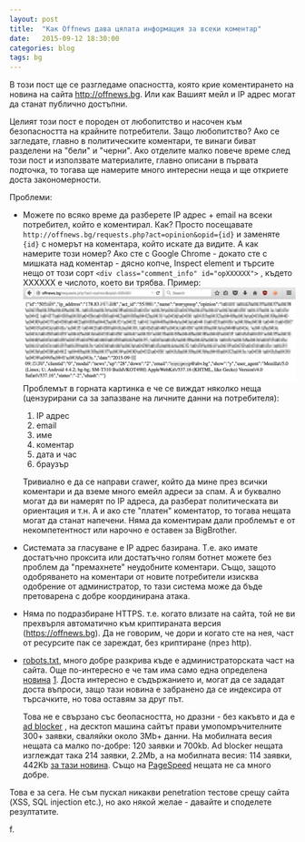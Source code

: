 ```yaml
---
layout: post
title:  "Как Offnews дава цялата информация за всеки коментар"
date:   2015-09-12 18:30:00
categories: blog
tags: bg
---
```


В този пост ще се разгледаме опасността, която крие коментирането
на новина на сайта <http://offnews.bg>. Или как Вашият мейл и IP адрес могат да
станат публично достъпни.

Целият този пост е породен от любопитство и насочен към безопасността на
крайните потребители. Защо любопитство? Ако се загледате, главно в политическите
коментари, те винаги биват разделени на "бели" и "черни". Ако отделите малко
повече време след този пост и използвате материалите, главно описани в първата
подточка, то тогава ще намерите много интересни неща и ще откриете доста
закономерности.

Проблеми:

*   Можете по всяко време да разберете IP адрес + email на всеки потребител,
    който е коментирал.  Как? Просто посещавате
    `http://offnews.bg/requests.php?act=opinion&opid={id}` и заменяте `{id}` с
    номерът на коментара, който искате да видите.  А как намерите този номер?
    Ако сте с Google Chrome - докато сте с мишката над коментар - дясно копче,
    Inspect element и търсите нещо от този сорт `<div class="comment_info"
    id="opХХХХХХ">` , където ХХХХХХ е числото, което ви трябва.  Пример:
    ![Random comment](/images/offnews/offnews-request1.jpg) Проблемът в горната
    картинка е че се виждат няколко неща (цензурирани са за запазване на личните
    данни на потребителя):
    1. IP адрес
    1. email
    1. име
    1. коментар
    1. дата и час
    1. браузър

    Тривиално е да се направи crawer, който да мине през всички коментари и да
    вземе много емейл адреси за спам. А и буквално могат да ви намерят по IP
    адреса, да разберат политическата ви ориентация и т.н. А и ако сте "платен"
    коментатор, то тогава нещата могат да станат напечени.
    Няма да коментирам дали проблемът е от некомпетентност или нарочно е оставен
    за BigBrother.

*   Системата за гласуване е IP адрес базирана. Т.е. ако имате достатъчно проксита
    или достатъчно голям ботнет можете без проблем да "премахнете" неудобните
    коментари. Също, защото одобряването на коментари от новите потребители
    изисква одобрение от администратор, то тази система може да бъде претоварена
    с добре координирана атака.

*   Няма по подразбиране HTTPS. т.е. когато влизате на сайта, той не ви прехвърля
    автоматично към криптираната версия (<https://offnews.bg>). Да не говорим,
    че дори и когато сте на нея, част от ресурсите пак се зареждат, без
    криптиране (през http).

*   [robots.txt](http://offnews.bg/robots.txt), много добре разкрива къде е
    администраторската част на сайта. Още по-интересно е че там има само една
    определена [новина](http://offnews.bg/news/%D0%9E%D0%B1%D1%89%D0%B0_18756/%D0%91%D1%8A%D0%BB%D0%B3%D0%B0%D1%80%D1%81%D0%BA%D0%B0-%D0%BA%D0%BE%D0%BC%D0%BF%D0%B0%D0%BD%D0%B8%D1%8F-%D0%B8%D0%B7%D1%81%D0%BB%D0%B5%D0%B4%D0%B2%D0%B0-%D0%B2%D1%8A%D0%B7%D0%BC%D0%BE%D0%B6%D0%BD%D0%BE%D1%81%D1%82%D0%B8-%D0%B7%D0%B0-%D0%BF%D1%80%D0%B8%D0%BB%D0%B0%D0%B3%D0%B0%D0%BD%D0%B5-%D0%BD%D0%B0-%D0%BD%D0%BE%D0%B2-%D0%BC%D0%B5%D1%82%D0%BE%D0%B4-%D0%B7%D0%B0-%D0%BE%D1%81%D1%8A%D1%89%D0%B5%D1%81%D1%82%D0%B2%D1%8F%D0%B2%D0%B0%D0%BD%D0%B5-%D0%BD%D0%B0-%D0%BA%D0%BE%D0%BC%D0%BF%D0%BB%D0%B5%D0%BA%D1%81%D0%BD%D0%B8-%D0%B7%D0%B0%D0%B4%D0%B0%D1%87%D0%B8-%D0%B8-%D1%80%D0%B0%D0%B7%D0%BF%D0%BB%D0%B0%D1%89%D0%B0%D0%BD%D0%B5-%D0%B2-%D0%B8%D0%BD%D1%82%D0%B5%D1%80%D0%BD%D0%B5%D1%82_504714.html)
    [1](http://pastebin.com/SZX7Xni8). Доста интересно е съдържанието и,
    могат да се зададат доста въпроси, защо тази новина е забранено да се
    индексира от търсачките, но това оставям за друг път.

    Това не е свързано със беопасността, но дразни - без какъвто и да е [ad
    blocker](https://chrome.google.com/webstore/detail/ublock-origin/cjpalhdlnbpafiamejdnhcphjbkeiagm?hl=bg)
    , на десктоп машина сайтът прави умопомръчителните 300+ заявки, сваляйки
    около 3Mb+ данни. На мобилната весия нещата са малко по-добре: 120 заявки
    и 700kb.  Ad blocker нещата изглеждат така 214 заявки, 2.2Mb, а на
    мобилната весия: 114 заявки, 442Kb [за тази
    новина](http://m.offnews.bg/news/%D0%9F%D0%BE%D0%BB%D0%B8%D1%82%D0%B8%D0%BA%D0%B0_8/%D0%95%D0%B4%D0%B8%D0%BD-%D0%BE%D1%82-%D0%BF%D1%8A%D1%80%D0%B2%D0%B8%D1%82%D0%B5-%D0%B3%D0%BE%D0%BB%D0%B5%D0%BC%D0%B8-%D0%B8%D0%BC%D0%B8%D0%B3%D1%80%D0%B0%D0%BD%D1%82%D0%B8-%D0%B2-%D0%91%D1%8A%D0%BB%D0%B3%D0%B0%D1%80%D0%B8%D1%8F-%D0%B5-%D1%85%D0%B0%D0%BD-%D0%90%D1%81%D0%BF%D0%B0%D1%80%D1%83%D1%85_557367.html).
    Също на [PageSpeed](https://developers.google.com/speed/pagespeed/insights/?hl=en&utm_source=wmx&utm_campaign=wmx_otherlinks&url=http%3A%2F%2Foffnews.bg&tab=mobile)
    нещата не са много добре.

Това е за сега. Не съм пускал никакви penetration тестове срещу сайта (XSS, SQL
injection etc.), но ако някой желае - давайте и споделете резултатите.

f.
